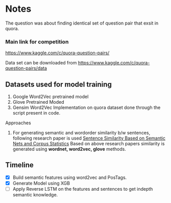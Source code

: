 # Notes #
The question was about finding identical set of question pair that exsit in quora.
### Main link for competition ###
https://www.kaggle.com/c/quora-question-pairs/

Data set can be downloaded from 
https://www.kaggle.com/c/quora-question-pairs/data

## Datasets used for model training ##
1. Google Word2Vec pretrained model 
2. Glove Pretrained Moded
3. Gensim Word2Vec Implementation on quora dataset done through the script present in code.


Approaches
1. For generating semantic and wordorder similarity b/w sentences, following research paper is used [Sentence Similarity Based on Semantic Nets
and Corpus Statistics](http://ants.iis.sinica.edu.tw/3BkMJ9lTeWXTSrrvNoKNFDxRm3zFwRR/55/Sentence%20Similarity%20Based%20on%20Semantic%20Nets%20and%20corpus%20statistics.pdf)
Based on above research papers similarity is generated using  __wordnet, word2vec, glove__ methods.

## Timeline ##
- [x] Build semantic features using word2vec and PosTags.
- [x] Generate Model using XGB
- [ ] Apply Reverse LSTM on the features and sentences to get indepth semantic knowledge.
